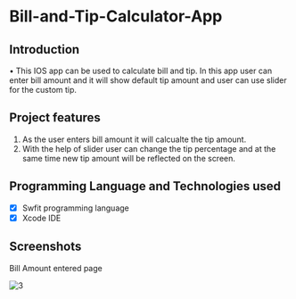 
# Bill-and-Tip-Calculator-App

## Introduction
•	This IOS app can be used to calculate bill and tip. In this app user can enter bill amount and it will show default tip amount and user can use slider for the custom tip.

## Project features
 1. As the user enters bill amount it will calcualte the tip amount.
 2. With the help of slider user can change the tip percentage and at the same time new tip amount will be reflected on the screen.
 
## Programming Language and Technologies used

 - [x] Swfit programming language
 - [x] Xcode IDE
 
## Screenshots
 
 Bill Amount entered page
 
 ![3](https://user-images.githubusercontent.com/75551627/182509955-ffc9df65-693d-48fe-98f2-983626d169dd.JPG)
